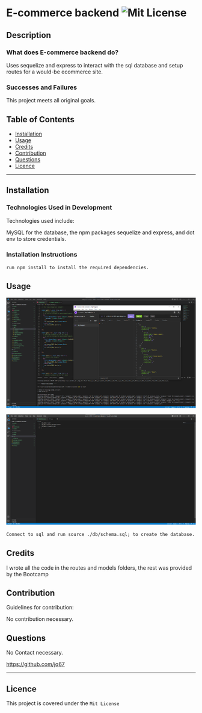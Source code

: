 # E-commerce backend ![Mit License](https://img.shields.io/badge/License-Mit%20License-brightgreen)

## Description

### What does E-commerce backend do?

Uses sequelize and express to interact with the sql database and setup routes for a would-be ecommerce site.



### Successes and Failures

This project meets all original goals.

## Table of Contents

- [Installation](#installation)
- [Usage](#usage)
- [Credits](#credits)
- [Contribution](#contribution)
- [Questions](#questions)
- [Licence](#licence)

---

## Installation 

### Technologies Used in Development

Technologies used include:

MySQL for the database, the npm packages sequelize and express, and dot env to store credentials.

### Installation Instructions

```md
run npm install to install the required dependencies.
```

## Usage

![project screenshot](./images/example.png)

![project screenshot](./images/envexample.png)

```md
Connect to sql and run source ./db/schema.sql; to create the database. Create a .env file like the one in the readme. In the root of the project run npm seed to populate the database. Finally run npm start to start the project. There is no front end, the routes can be tested with insomnia or postman or other applications.
```

## Credits

I wrote all the code in the routes and models folders, the rest was provided by the Bootcamp

## Contribution

Guidelines for contribution:

No contribution necessary.

## Questions

No Contact necessary.

https://github.com/jq67


---
## Licence
This project is covered under the `Mit License`